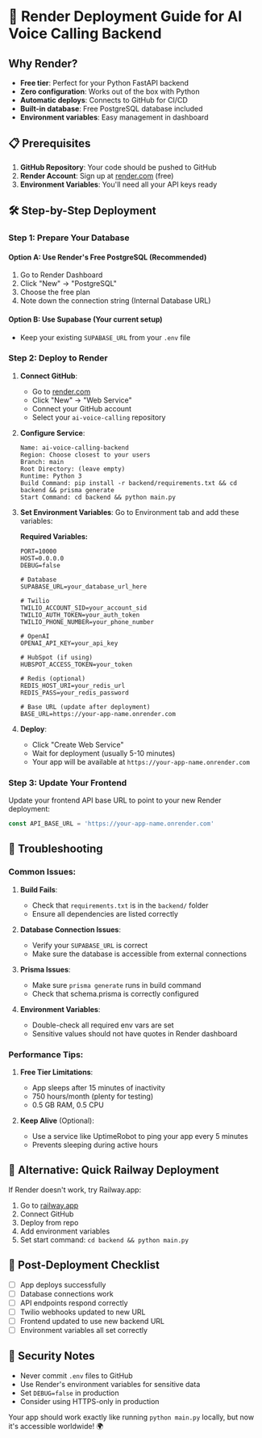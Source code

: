 # 🚀 Render Deployment Guide for AI Voice Calling Backend

## Why Render?
- **Free tier**: Perfect for your Python FastAPI backend
- **Zero configuration**: Works out of the box with Python
- **Automatic deploys**: Connects to GitHub for CI/CD
- **Built-in database**: Free PostgreSQL database included
- **Environment variables**: Easy management in dashboard

## 📋 Prerequisites

1. **GitHub Repository**: Your code should be pushed to GitHub
2. **Render Account**: Sign up at [render.com](https://render.com) (free)
3. **Environment Variables**: You'll need all your API keys ready

## 🛠️ Step-by-Step Deployment

### Step 1: Prepare Your Database

#### Option A: Use Render's Free PostgreSQL (Recommended)
1. Go to Render Dashboard
2. Click "New" → "PostgreSQL" 
3. Choose the free plan
4. Note down the connection string (Internal Database URL)

#### Option B: Use Supabase (Your current setup)
- Keep your existing `SUPABASE_URL` from your `.env` file

### Step 2: Deploy to Render

1. **Connect GitHub**:
   - Go to [render.com](https://render.com)
   - Click "New" → "Web Service"
   - Connect your GitHub account
   - Select your `ai-voice-calling` repository

2. **Configure Service**:
   ```
   Name: ai-voice-calling-backend
   Region: Choose closest to your users
   Branch: main
   Root Directory: (leave empty)
   Runtime: Python 3
   Build Command: pip install -r backend/requirements.txt && cd backend && prisma generate
   Start Command: cd backend && python main.py
   ```

3. **Set Environment Variables**:
   Go to Environment tab and add these variables:

   **Required Variables:**
   ```
   PORT=10000
   HOST=0.0.0.0
   DEBUG=false
   
   # Database
   SUPABASE_URL=your_database_url_here
   
   # Twilio
   TWILIO_ACCOUNT_SID=your_account_sid
   TWILIO_AUTH_TOKEN=your_auth_token
   TWILIO_PHONE_NUMBER=your_phone_number
   
   # OpenAI
   OPENAI_API_KEY=your_api_key
   
   # HubSpot (if using)
   HUBSPOT_ACCESS_TOKEN=your_token
   
   # Redis (optional)
   REDIS_HOST_URI=your_redis_url
   REDIS_PASS=your_redis_password
   
   # Base URL (update after deployment)
   BASE_URL=https://your-app-name.onrender.com
   ```

4. **Deploy**:
   - Click "Create Web Service"
   - Wait for deployment (usually 5-10 minutes)
   - Your app will be available at `https://your-app-name.onrender.com`

### Step 3: Update Your Frontend

Update your frontend API base URL to point to your new Render deployment:
```javascript
const API_BASE_URL = 'https://your-app-name.onrender.com'
```

## 🔧 Troubleshooting

### Common Issues:

1. **Build Fails**:
   - Check that `requirements.txt` is in the `backend/` folder
   - Ensure all dependencies are listed correctly

2. **Database Connection Issues**:
   - Verify your `SUPABASE_URL` is correct
   - Make sure the database is accessible from external connections

3. **Prisma Issues**:
   - Make sure `prisma generate` runs in build command
   - Check that schema.prisma is correctly configured

4. **Environment Variables**:
   - Double-check all required env vars are set
   - Sensitive values should not have quotes in Render dashboard

### Performance Tips:

1. **Free Tier Limitations**:
   - App sleeps after 15 minutes of inactivity
   - 750 hours/month (plenty for testing)
   - 0.5 GB RAM, 0.5 CPU

2. **Keep Alive** (Optional):
   - Use a service like UptimeRobot to ping your app every 5 minutes
   - Prevents sleeping during active hours

## 🎯 Alternative: Quick Railway Deployment

If Render doesn't work, try Railway.app:

1. Go to [railway.app](https://railway.app)
2. Connect GitHub
3. Deploy from repo
4. Add environment variables
5. Set start command: `cd backend && python main.py`

## 📝 Post-Deployment Checklist

- [ ] App deploys successfully
- [ ] Database connections work
- [ ] API endpoints respond correctly
- [ ] Twilio webhooks updated to new URL
- [ ] Frontend updated to use new backend URL
- [ ] Environment variables all set correctly

## 🚨 Security Notes

- Never commit `.env` files to GitHub
- Use Render's environment variables for sensitive data
- Set `DEBUG=false` in production
- Consider using HTTPS-only in production

Your app should work exactly like running `python main.py` locally, but now it's accessible worldwide! 🌍
